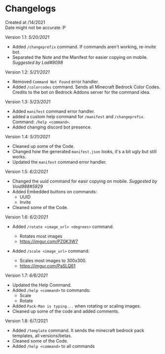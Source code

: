 # Changelogs

Created at /14/2021 </br>
Date might not be accurate :P
  
 Version 1.1: *5/20/2021*
 
  - Added `/changeprefix` command. If commands aren't working, re-invite bot.
  - Separated the Note and the Manifest for easier copying on mobile. *Suggested by Lad#9098*

Version 1.2: *5/21/2021*

  - Removed `Command Not Found` error handler.
  - Added `/colorcodes` command. Sends all Minecraft Bedrock Color Codes. Credits to the bot on Bedrock Addons server for the command idea.

Version 1.3: *5/23/2021*

  - Added `manifest` command error handler.
  - added a custom help command for `/manifest` and `/changeprefix`. Command: `/help <command>`.
  - Added changing discord bot presence.

Version 1.4: *5/31/2021*

 - Cleaned up some of the Code.
 - Changed how the generated `manifest.json` looks, it's a bit ugly but still works.
 - Updated the `manifest` command error handler.

Version 1.5: *6/2/2021*

 - Changed the uuid command for easir copying on mobile. *Suggested by Void988#5929*
 - Added Embedded buttons on commands:
    - UUID
    - Invite
 - Cleaned some of the Code.

Version 1.6: *6/2/2021*
 
  - Added `/rotate <image_url> <degrees>` command.
    - Rotates most images
    - https://imgur.com/PZ0K3W7
    
  - Added `/scale <image_url>` command.
    - Scales most images to 300x300.
    - https://imgur.com/PaSLQ61

Version 1.7: *6/6/2021*

  - Updated the Help Command.
  - Added `/help <command>` to commands:
    - Scale
    - Rotate
  - Added `Pack-Man is typing...` when rotating or scaling images.
  - Cleaned up some of the code and added comments.

Version 1.8: 6/7/2021

  - Added `/template` command. It sends the minecraft bedrock pack templates, all versions/betas.
  - Cleaned some of the Code.
  - Added `/help <command>` to all commands
